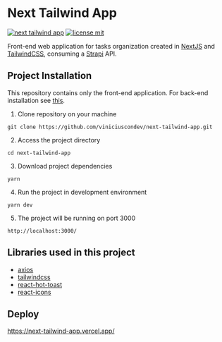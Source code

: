# Next Tailwind App
[![next tailwind app](https://img.shields.io/badge/viniciuscondev-next--tailwind--app-blue)](https://github.com/viniciuscondev/next-tailwind-app)
[![license mit](https://img.shields.io/badge/license-MIT-blue)](https://github.com/viniciuscondev/next-tailwind-app/blob/main/LICENSE)

Front-end web application for tasks organization created in [NextJS](https://github.com/vercel/next.js) and [TailwindCSS](https://github.com/tailwindlabs/tailwindcss), consuming a [Strapi](https://github.com/strapi/strapi) API.

## Project Installation ##

This repository contains only the front-end application. For back-end installation see [this](https://github.com/viniciuscondev/strapi-api).

1. Clone repository on your machine
```
git clone https://github.com/viniciuscondev/next-tailwind-app.git
```

2. Access the project directory
```
cd next-tailwind-app
```

3. Download project dependencies
```
yarn
```

4. Run the project in development environment
```
yarn dev
```

5. The project will be running on port 3000
```
http://localhost:3000/
```

## Libraries used in this project ##

* [axios](https://github.com/axios/axios)
* [tailwindcss](https://github.com/tailwindlabs/tailwindcss)
* [react-hot-toast](https://github.com/timolins/react-hot-toast)
* [react-icons](https://github.com/react-icons/react-icons)

## Deploy ##

https://next-tailwind-app.vercel.app/